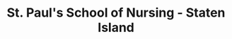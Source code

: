 ---
layout: repo
title: "St. Paul's School of Nursing - Staten Island"
id: 23095
permalink: repos/23095/
---